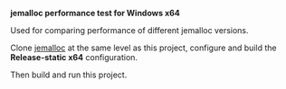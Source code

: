 **jemalloc performance test for Windows x64**

Used for comparing performance of different jemalloc versions.

Clone [jemalloc](https://github.com/jemalloc/jemalloc) at the same level as this project, configure and build the **Release-static x64** configuration.

Then build and run this project.
